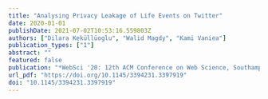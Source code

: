 ```yaml
---
title: "Analysing Privacy Leakage of Life Events on Twitter"
date: 2020-01-01
publishDate: 2021-07-02T10:53:16.559803Z
authors: ["Dilara Keküllüoglu", "Walid Magdy", "Kami Vaniea"]
publication_types: ["1"]
abstract: ""
featured: false
publication: "*WebSci '20: 12th ACM Conference on Web Science, Southampton, UK, July 6-10, 2020*"
url_pdf: "https://doi.org/10.1145/3394231.3397919"
doi: "10.1145/3394231.3397919"
---
```


